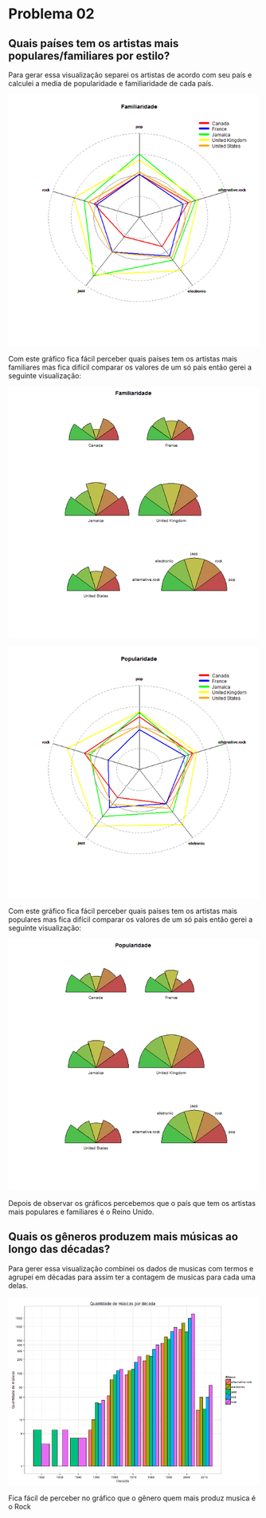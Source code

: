 Problema 02
========================================================
Quais paí­ses tem os artistas mais populares/familiares por estilo?
--------------------------------------------------------
Para gerar essa visualização separei os artistas de acordo com seu paí­s e calculei a media de popularidade e familiaridade de cada paí­s.


![plot of chunk unnamed-chunk-3](figure/unnamed-chunk-3-1.png) 

Com este gráfico fica fácil perceber quais paí­ses tem os artistas mais familiares mas fica difí­cil comparar os valores de um só pais então gerei a seguinte visualização:

![plot of chunk unnamed-chunk-4](figure/unnamed-chunk-4-1.png) 

![plot of chunk unnamed-chunk-5](figure/unnamed-chunk-5-1.png) 

Com este gráfico fica fácil perceber quais paí­ses tem os artistas mais populares mas fica difí­cil comparar os valores de um só pais então gerei a seguinte visualização:

![plot of chunk unnamed-chunk-6](figure/unnamed-chunk-6-1.png) 

Depois de observar os gráficos percebemos que o paí­s que tem os artistas mais populares e familiares é o Reino Unido.

Quais os gêneros produzem mais músicas ao longo das décadas?
--------------------------------------------------------

Para gerer essa visualização combinei os dados de musicas com termos e agrupei em décadas para assim ter a contagem de musicas para cada uma delas.



![plot of chunk unnamed-chunk-8](figure/unnamed-chunk-8-1.png) 

Fica fácil de perceber no gráfico que o gênero quem mais produz musica é o Rock
